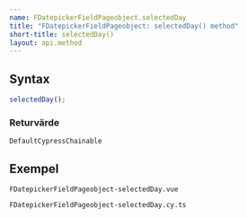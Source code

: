 ```yaml
---
name: FDatepickerFieldPageobject.selectedDay
title: "FDatepickerFieldPageobject: selectedDay() method"
short-title: selectedDay()
layout: api.method
---
```


## Syntax

```ts nocompile nolint
selectedDay();
```

### Returvärde

`DefaultCypressChainable`

## Exempel

```import static
FDatepickerFieldPageobject-selectedDay.vue
```

```import
FDatepickerFieldPageobject-selectedDay.cy.ts
```
